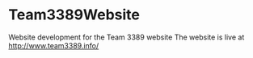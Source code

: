 # Team3389Website
Website development for the Team 3389 website
The website is live at http://www.team3389.info/
